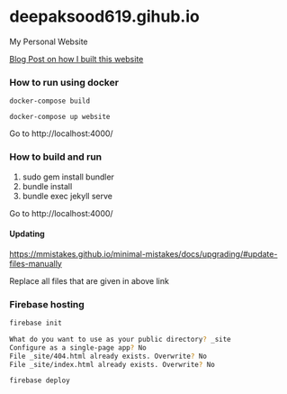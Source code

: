 # deepaksood619.gihub.io
My Personal Website

[Blog Post on how I built this website](https://deepaksood619-e5c24.web.app/technology/how-i-created-this-website/)

### How to run using docker
```
docker-compose build

docker-compose up website
```
Go to http://localhost:4000/


### How to build and run
1. sudo gem install bundler
2. bundle install
3. bundle exec jekyll serve

Go to http://localhost:4000/

#### Updating
https://mmistakes.github.io/minimal-mistakes/docs/upgrading/#update-files-manually

Replace all files that are given in above link

### Firebase hosting
```bash
firebase init

What do you want to use as your public directory? _site
Configure as a single-page app? No
File _site/404.html already exists. Overwrite? No
File _site/index.html already exists. Overwrite? No

firebase deploy
```